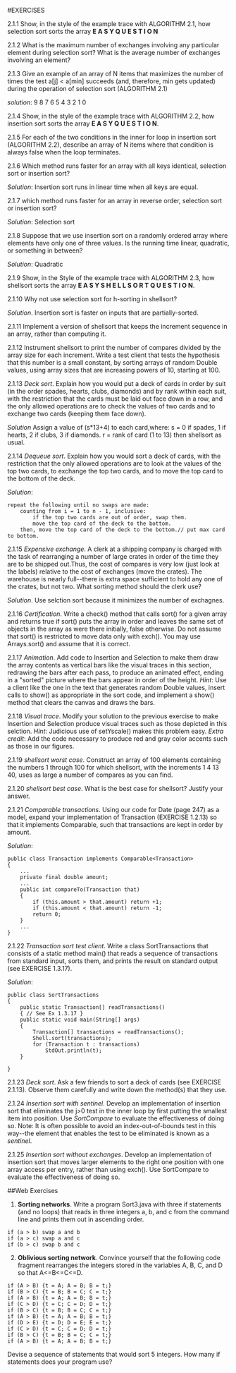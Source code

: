 #EXERCISES

2.1.1 Show, in the style of the example trace with ALGORITHM 2.1, how selection sort sorts the array **E A S Y Q U E S T I O N**

2.1.2 What is the maximum number of exchanges involving any particular element during selection sort? What is the average number of exchanges involving an element?

2.1.3 Give an example of an array of N items that maximizes the number of times the test a[j] < a[min] succeeds (and, therefore, min gets updated) during the operation of selection sort (ALGORITHM 2.1)

*solution*: 9 8 7 6 5 4 3 2 1 0

2.1.4 Show, in the style of the example trace with ALGORITHM 2.2, how insertion sort sorts the array **E A S Y Q U E S T I O N**.

2.1.5 For each of the two conditions in the inner for loop in insertion sort (ALGORITHM 2.2), describe an array of N items where that condition is always false when the loop terminates.

2.1.6 Which method runs faster for an array with all keys identical, selection sort or insertion sort?

*Solution*: Insertion sort runs in linear time when all keys are equal.

2.1.7 which method runs faster for an array in reverse order, selection sort or insertion sort?

*Solution*: Selection sort

2.1.8 Suppose that we use insertion sort on a randomly ordered array where elements have only one of three values. Is the running time linear, quadratic, or something in between?

*Solution*: Quadratic

2.1.9 Show, in the Style of the example trace with ALGORITHM 2.3, how shellsort sorts the array **E A S Y S H E L L S O R T Q U E S T I O N**.

2.1.10 Why not use selection sort for h-sorting in shellsort?

*Solution*. Insertion sort is faster on inputs that are partially-sorted.

2.1.11 Implement a version of shellsort that keeps the increment sequence in an array, rather than computing it.

2.1.12 Instrument shellsort to print the number of compares divided by the array size for each increment. Write a test client that tests the hypothesis that this number is a small constant, by sorting arrays of random Double values, using array sizes that are increasing powers of 10, starting at 100.

2.1.13 *Deck sort*. Explain how you would put a deck of cards in order by suit (in the order spades, hearts, clubs, diamonds) and by rank within each suit, with the restriction that the cards must be laid out face down in a row, and the only allowed operations are to check the values of two cards and to exchange two cards (keeping them face down).

*Solution* Assign a value of (s*13+4) to each card,where:
s = 0 if spades, 
    1 if hearts,
    2 if clubs,
    3 if diamonds.
r = rank of card (1 to 13)
then shellsort as usual.

2.1.14 *Dequeue sort*. Explain how you would sort a deck of cards, with the restriction that the only allowed operations are to look at the values of the top two cards, to exchange the top two cards, and to move the top card to the bottom of the deck.

*Solution*:
```
repeat the following until no swaps are made:
    counting from i = 1 to n - 1, inclusive:
        if the top two cards are out of order, swap them.
        move the top card of the deck to the bottom.
    then, move the top card of the deck to the bottom.// put max card to bottom.

```

2.1.15 *Expensive exchange*. A clerk at a shipping company is charged with the task of rearranging a number of large crates in order of the time they are to be shipped out.Thus, the cost of compares is very low (just look at the labels) relative to the cost of exchanges (move the crates). The warehouse is nearly full--there is extra space sufficient to hold any one of the crates, but not two. What sorting method should the clerk use?

*Solution*. Use selction sort because it minimizes the number of exchagnes.

2.1.16 *Certification*. Write a check() method that calls sort() for a given array and returns true if sort() puts the array in order and leaves the same set of objects in the array as were there initially, false otherwise. Do not assume that sort() is restricted to move data only with exch(). You may use Arrays.sort() and assume that it is correct.

2.1.17 *Animation*. Add code to Insertion and Selection to make them draw the array contents as vertical bars like the visual traces in this section, redrawing the bars after each pass, to produce an animated effect, ending in a "sorted" picture where the bars appear in order of the height. *Hint*: Use a client like the one in the text that generates random Double values, insert calls to show() as appropriate in the sort code, and implement a show() method that clears
the canvas and draws the bars.

2.1.18 *Visual trace*. Modify your solution to the previous exercise to make Insertion and Selection produce visual traces such as those depicted in this selction. *Hint*: Judicious use of setYscale() makes this problem easy. *Extra credit*: Add the code necessary to produce red and gray color accents such as those in our figures.

2.1.19 *shellsort worst case*. Construct an array of 100 elements containing the numbers 1 through 100 for which shellsort, with the increments 1 4 13 40, uses as large a number of compares as you can find.

2.1.20 *shellsort best case*. What is the best case for shellsort? Justify your answer.

2.1.21 *Comparable transactions*. Using our code for Date (page 247) as a model, expand your implementation of Transaction (EXERCISE 1.2.13) so that it implements Comparable, such that transactions are kept in order by amount.

*Solution*:
```
public class Transaction implements Comparable<Transaction>
{
    ...
    private final double amount;
    ...
    public int compareTo(Transaction that)
    {
        if (this.amount > that.amount) return +1;
        if (this.amount < that.amount) return -1;
        return 0;
    }
    ...
}

```

2.1.22 *Transaction sort test client*. Write a class SortTransactions that consists of a static method main() that reads a sequence of transactions from standard input, sorts them, and prints the result on standard output (see EXERCISE 1.3.17).

*Solution*:
```
public class SortTransactions
{
    public static Transaction[] readTransactions()
    { // See Ex 1.3.17 }
    public static void main(String[] args)
    {
        Transaction[] transactions = readTransactions();
        Shell.sort(transactions);
        for (Transaction t : transactions)
            StdOut.println(t);
    }

}

```

2.1.23 *Deck sort*. Ask a few friends to sort a deck of cards (see EXERCISE 2.1.13). Observe them carefully and write down the method(s) that they use.

2.1.24 *Insertion sort with sentinel*. Develop an implementation of insertion sort that eliminates the j>0 test in the inner loop by first putting the smallest item into position. Use *SortCompare* to evaluate the effectiveness of doing so. Note: It is often possible to avoid an index-out-of-bounds test in this way--the element that enables the test to be eliminated is known as a *sentinel*.

2.1.25 *Insertion sort without exchanges*. Develop an implementation of insertion sort that moves larger elements to the right one position with one array access per entry, rather than using exch(). Use SortCompare to evaluate the effectiveness of doing so.

##Web Exercises

1. **Sorting networks**. Write a program Sort3.java with three if statements (and no loops) that reads in three integers a, b, and c from the command line and prints them out in ascending order.

```
if (a > b) swap a and b
if (a > c) swap a and c
if (b > c) swap b and c

```

2. **Oblivious sorting network**. Convince yourself that the following code fragment rearranges the integers stored in the variables A, B, C, and D so that A<=B<=C<=D.

```
if (A > B) {t = A; A = B; B = t;}
if (B > C) {t = B; B = C; C = t;}
if (A > B) {t = A; A = B; B = t;}
if (C > D) {t = C; C = D; D = t;}
if (B > C) {t = B; B = C; C = t;}
if (A > B) {t = A; A = B; B = t;}
if (D > E) {t = D; D = E; E = t;}
if (C > D) {t = C; C = D; D = t;}
if (B > C) {t = B; B = C; C = t;}
if (A > B) {t = A; A = B; B = t;}

```
Devise a sequence of statements that would sort 5 integers. How many if statements does your program use?







